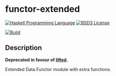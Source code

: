 # functor-extended

<!--
[![Hackage](http://img.shields.io/hackage/v/functor-extended.svg)][Hackage: functor-extended]
[![Hackage Dependencies](https://img.shields.io/hackage-deps/v/functor-extended.svg)][Reverse Dependencies: functor-extended]
-->
[![Haskell Programming Language](https://img.shields.io/badge/language-Haskell-blue.svg)][Haskell.org]
[![BSD3 License](http://img.shields.io/badge/license-BSD3-brightgreen.svg)][tl;dr Legal: BSD3]

[![Build](https://travis-ci.org/trskop/functor-extended.svg)](https://travis-ci.org/trskop/functor-extended)


## Description

**Deprecated in favour of [lifted](https://github.com/trskop/lifted).**

Extended Data.Functor module with extra functions.



<!--
[Hackage: functor-extended]:
  http://hackage.haskell.org/package/functor-extended
  "functor-extended package on Hackage"
[Reverse Dependencies: functor-extended]:
  http://packdeps.haskellers.com/reverse/functor-extended
  "Reverse dependencies of functor-extended package"
-->
[Haskell.org]:
  http://www.haskell.org
  "The Haskell Programming Language"
[tl;dr Legal: BSD3]:
  https://tldrlegal.com/license/bsd-3-clause-license-%28revised%29
  "BSD 3-Clause License (Revised)"
